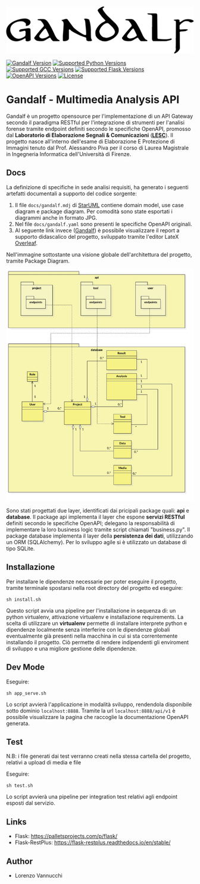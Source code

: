 ![Gandalf](docs/logo.png)

[![Gandalf Version](https://img.shields.io/badge/Gandalf-v1.0-f2f2f2?style=for-the-badge)](/)
[![Supported Python Versions](https://img.shields.io/badge/Python-3.6.9-green?logo=python&style=for-the-badge)](/)
[![Supported GCC Versions](https://img.shields.io/badge/GCC-4.2.1-orange?style=for-the-badge)](/)
[![Supported Flask Versions](https://img.shields.io/badge/Flask-0.9.2-blue?logo=flask&style=for-the-badge)](/)
[![OpenAPI Versions](https://img.shields.io/badge/OpenAPI-3.0.3-yellow?&style=for-the-badge)](/)
[![License](https://img.shields.io/badge/License-Apache--2.0-red?logo=apache&style=for-the-badge)](/)

# Gandalf - Multimedia Analysis API

Gandalf è un progetto opensource per l'implementazione di un API Gateway secondo il paradigma RESTful per l'integrazione di strumenti per l'analisi forense tramite endpoint definiti secondo 
le specifiche OpenAPI, promosso dal **Laboratorio di Elaborazione Segnali  & Comunicazioni** ([**LESC**](https://lesc.dinfo.unifi.it/it)).
Il progetto nasce all'interno dell'esame di Elaborazione E Protezione di Immagini tenuto dal Prof. Alessandro Piva per il corso di Laurea Magistrale in Ingegneria Informatica dell'Università di Firenze.

Docs
----------

La definizione di specifiche in sede analisi requisiti, ha generato i seguenti artefatti documentali a supporto del codice sorgente:

1) Il file `docs/gandalf.mdj` di [StarUML](https://staruml.io/) contiene domain model, use case diagram e package diagram. Per comodità sono state esportati i diagrammi anche in formato JPG.
2) Nel file `docs/gandalf.yaml` sono presenti le specifiche OpenAPI originali.
3) Al seguente link invece ([Gandalf](https://www.overleaf.com/read/kmzwgwkschkc)) è possibile visualizzare il report a supporto didascalico del progetto, sviluppato tramite l'editor LateX [Overleaf](https://www.overleaf.com/).

Nell'immagine sottostante una visione globale dell'architettura del progetto, tramite Package Diagram.

![Gandalf Package Diagram](docs/GandalfPackageDiagram.jpg)

Sono stati progettati due layer, identificati dai pricipali package quali: **api** e **database**. Il package api implementa il layer che espone **servizi RESTful** definiti secondo le specifiche OpenAPI; delegano 
la responsabilità di implementare la loro business logic tramite script chiamati "business.py". Il package database implementa il layer della **persistenza dei dati**, utilizzando
un ORM (SQLAlchemy). Per lo sviluppo agile si è utilizzato un database di tipo SQLite.


Installazione
----------

Per installare le dipendenze necessarie per poter eseguire il progetto, tramite terminale spostarsi nella root directory del progetto ed eseguire:

    sh install.sh
    
Questo script avvia una pipeline per l'installazione in sequenza di: un python virtualenv, attivazione virtualenv e installazione requirements.
La scelta di utilizzare un **virtualenv** permette di installare interprete python  e dipendenze localmente senza interferire con le dipendenze globali eventualmente già presenti
nella macchina in cui si sta correntemente installando il progetto. Ciò permette di rendere indipendenti gli enviroment di sviluppo e una migliore
gestione delle dipendenze.
    
    
Dev Mode
----------

Eseguire:

    sh app_serve.sh
    
Lo script avvierà l'applicazione in modalità sviluppo, rendendola disponibile sotto dominio `localhost:8888`. Tramite la url `localhost:8888/api/v1` è possibile visualizzare la pagina che raccoglie la documentazione OpenAPI generata.


Test
----------

N.B: i file generati dai test verranno creati nella stessa cartella del progetto, relativi a upload di media e file

Eseguire:

    sh test.sh
    
Lo script avvierà una pipeline per integration test relativi agli endpoint esposti dal servizio.

Links
-----

* Flask: https://palletsprojects.com/p/flask/
* Flask-RestPlus: https://flask-restplus.readthedocs.io/en/stable/


Author
-----

* Lorenzo Vannucchi

